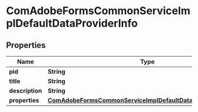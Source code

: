 
# ComAdobeFormsCommonServiceImplDefaultDataProviderInfo

## Properties
Name | Type | Description | Notes
------------ | ------------- | ------------- | -------------
**pid** | **String** |  |  [optional]
**title** | **String** |  |  [optional]
**description** | **String** |  |  [optional]
**properties** | [**ComAdobeFormsCommonServiceImplDefaultDataProviderProperties**](ComAdobeFormsCommonServiceImplDefaultDataProviderProperties.md) |  |  [optional]



